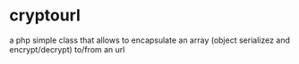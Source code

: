 # cryptourl
a php simple class that allows to encapsulate an array (object serializez and encrypt/decrypt) to/from an url
